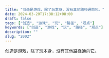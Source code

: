 ```yaml
---
title: "创造是游戏，除了玩本身，没有其他路径通向它。"
date: 2024-03-20T17:38:12+08:00
draft: false
tags: ["创造", "游戏", "玩", "路径", "观点"]
keywords: ["创造", "游戏", "玩", "路径", "观点"]
description: ""
slug: "2002"
---
```


创造是游戏，除了玩本身，没有其他路径通向它。